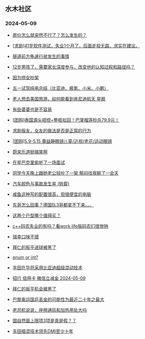 ## 水木社区 
### 2024-05-09

+ [房价怎么就突然不行了？怎么发生的？](https://www.mysmth.net/nForum/article/OurEstate/2965661)

+ [[求助]41岁软件测试，失业1个月了，后面走投无路，求实在建议。](https://www.mysmth.net/nForum/article/WorkingLife/39644)

+ [隧道前方龟速行驶发生的事情](https://www.mysmth.net/nForum/article/AutoWorld/1944826091)

+ [12岁男孩了，需要家长深度参与，改变他的认知过程和路径吗？](https://www.mysmth.net/nForum/article/PreUnivEdu/162518)

+ [因为捞女吵架](https://www.mysmth.net/nForum/article/Divorce/2076535)

+ [五一试驾纯电总结（比亚迪、极氪、小米、小鹏）](https://www.mysmth.net/nForum/article/GreenAuto/1567348)

+ [老人想去美国旅游，如何能看到肯尼迪航天 星舰](https://www.mysmth.net/nForum/article/Travel/992587)

+ [有些婆婆也是不容易](https://www.mysmth.net/nForum/article/FamilyLife/1766688248)

+ [[团购]泰国源头把控+整柜拉回！巴掌榴莲秒杀79.9元！](https://www.mysmth.net/nForum/article/ADAgent_TG/1321036)

+ [求助版友，女友的做法是否是正常的行为](https://www.mysmth.net/nForum/article/Love/6293815)

+ [[团购]5.9-5.15 黄益静眼镜儿童/近视/老花/运动眼镜](https://www.mysmth.net/nForum/article/ADAgent_TG/1321099)

+ [蔚来乐道挺搞笑啊](https://www.mysmth.net/nForum/article/GreenAuto/1570275)

+ [在星巴克里偷听了一场面试](https://www.mysmth.net/nForum/article/WorkingLife/40755)

+ [同学今天晚上跟她老公轻吵了一架 郁闷找我聊了一会天](https://www.mysmth.net/nForum/article/FamilyLife/1766689334)

+ [汽车颜色与事故发生率 (转载)](https://www.mysmth.net/nForum/article/AutoWorld/1944827321)

+ [咸鱼这种写的配置很高，但很便宜的电脑](https://www.mysmth.net/nForum/article/SecondComputer/2306577)

+ [东哥怎么回事？德国队3哥都拿不下来。。。](https://www.mysmth.net/nForum/article/Pingpang/2925)

+ [这两个户型哪个值得买？](https://www.mysmth.net/nForum/article/OurEstate/2966941)

+ [c++码农失业的有吗？看work life版码农们很惨呐](https://www.mysmth.net/nForum/article/CPlusPlus/429208)

+ [瑞幸口味不错](https://www.mysmth.net/nForum/article/Coffee/49628)

+ [拜仁的扳平进球被黑了](https://www.mysmth.net/nForum/article/WorldSoccer/18083795)

+ [enum or int?](https://www.mysmth.net/nForum/article/Programming/214756)

+ [丰田在华将采用比亚迪超级混动技术](https://www.mysmth.net/nForum/article/GreenAuto/1570425)

+ [招行 信用卡 微信立减金 2024-05-09](https://www.mysmth.net/nForum/article/CouponsLife/4486393)

+ [拜仁的扳平机会被黑了](https://www.mysmth.net/nForum/article/WorldSoccer/18083795)

+ [巴黎奥运国乒丢金的可能性为最近二十年之最大](https://www.mysmth.net/nForum/article/Pingpang/3015)

+ [老司机说说，座椅通风和加热用处大吗](https://www.mysmth.net/nForum/article/AutoWorld/1944827547)

+ [国自然面上限项3项是真是假？？](https://www.mysmth.net/nForum/article/QingJiao/864083)

+ [丰田插混技术领先DMI至少十年](https://www.mysmth.net/nForum/article/GreenAuto/1570563)

